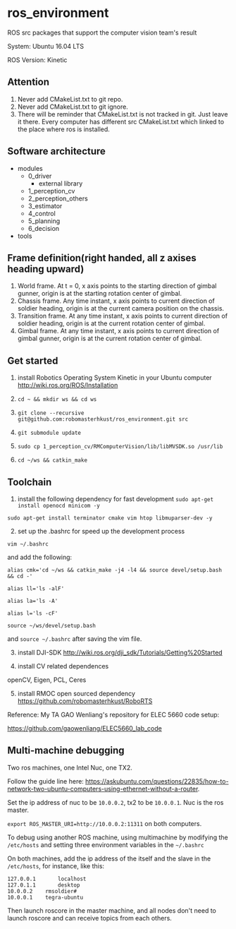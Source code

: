 # ros_environment
ROS src packages that support the computer vision team's result

System: Ubuntu 16.04 LTS

ROS Version: Kinetic

## Attention
1. Never add CMakeList.txt to git repo.
2. Never add CMakeList.txt to git ignore.
3. There will be reminder that CMakeList.txt is not tracked in git. Just leave it there. Every computer has different src CMakeList.txt which linked to the place where ros is installed. 

## Software architecture

- modules
  - 0_driver
    - external library
  - 1_perception_cv
  - 2_perception_others
  - 3_estimator
  - 4_control
  - 5_planning
  - 6_decision
- tools

## Frame definition(right handed, all z axises heading upward)
1. World frame. At t = 0, x axis points to the starting direction of gimbal gunner, origin is at the starting rotation center of gimbal.
2. Chassis frame. Any time instant, x axis points to current direction of soldier heading, origin is at the current camera position on the chassis.
3. Transition frame. At any time instant, x axis points to current direction of soldier heading, origin is at the current rotation center of gimbal.
4. Gimbal frame. At any time instant, x axis points to current direction of gimbal gunner, origin is at the current rotation center of gimbal.

## Get started
1. install Robotics Operating System Kinetic in your Ubuntu computer
http://wiki.ros.org/ROS/Installation

2. `cd ~ && mkdir ws && cd ws`

3. `git clone --recursive git@github.com:robomasterhkust/ros_environment.git src`

4. `git submodule update`

5. `sudo cp 1_perception_cv/RMComputerVision/lib/libMVSDK.so /usr/lib`

6. `cd ~/ws && catkin_make`

## Toolchain
1. install the following dependency for fast development
`sudo apt-get install openocd minicom -y`

`sudo apt-get install terminator cmake vim htop libmuparser-dev -y`

2. set up the .bashrc for speed up the development process

`vim ~/.bashrc`

and add the following:

`alias cmk='cd ~/ws && catkin_make -j4 -l4 && source devel/setup.bash && cd -'`

`alias ll='ls -alF'`

`alias la='ls -A'`

`alias l='ls -cF'`

`source ~/ws/devel/setup.bash`

and `source ~/.bashrc` after saving the vim file.

3. install DJI-SDK
http://wiki.ros.org/dji_sdk/Tutorials/Getting%20Started

4. install CV related dependences

openCV, Eigen, PCL, Ceres

5. install RMOC open sourced dependency
https://github.com/robomasterhkust/RoboRTS

Reference: My TA GAO Wenliang's repository for ELEC 5660 code setup:

https://github.com/gaowenliang/ELEC5660_lab_code

## Multi-machine debugging
Two ros machines, one Intel Nuc, one TX2.

Follow the guide line here: https://askubuntu.com/questions/22835/how-to-network-two-ubuntu-computers-using-ethernet-without-a-router.

Set the ip address of nuc to be `10.0.0.2`, tx2 to be `10.0.0.1`. Nuc is the ros master.

`export ROS_MASTER_URI=http://10.0.0.2:11311` on both computers.

To debug using another ROS machine, using multimachine by modifying the `/etc/hosts` and setting three environment variables in the `~/.bashrc`

On both machines, add the ip address of the itself and the slave in the `/etc/hosts`, for instance, like this:

```
127.0.0.1       localhost
127.0.1.1       desktop
10.0.0.2   	rmsoldier#
10.0.0.1   	tegra-ubuntu
```


Then launch roscore in the master machine, and all nodes don't need to launch roscore and can receive topics from each others.
